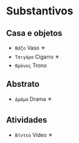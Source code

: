 # Substantivos

## Casa e objetos

-   `Βάζο` Vaso ✴️
-   `Τσιγάρο` Cigarro ✴️
-   `Θρόνος` Trono

## Abstrato

-   `Δράμα` Drama ✴️

## Atividades

-   `Βίντεο` Vídeo ✴️
